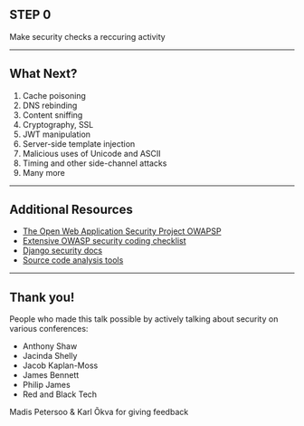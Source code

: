 <!-- sectionTitle: Last Step -->

## STEP 0

Make security checks a reccuring activity

<!-- note

STEP ZERO

As simple as that. Make security checks you regular activity.
You can start slow with a small checklist and scheduled 1h each month.
I believe that this is something that any client would happily agree to do.

I have a few more slides if you want to learn more about security.
-->

---

<!-- sectionTitle: What Next? -->

## What Next?

1. Cache poisoning
1. DNS rebinding
1. Content sniffing
1. Cryptography, SSL
1. JWT manipulation
1. Server-side template injection
1. Malicious uses of Unicode and ASCII
1. Timing and other side-channel attacks
1. Many more

<!-- note

First is some topics that were not captured by this talk.
OWASP to 10 is a good starting point, and dealing with most common issues
is important, but there is a lot more to the vulnerabilities and some of them are
listed here.
-->

---

<!-- sectionTitle: Additional Resources -->

## Additional Resources

- [The Open Web Application Security Project OWAPSP](https://owasp.org/www-project-top-ten/OWASP_Top_Ten_2017/)
- [Extensive OWASP security coding checklist](https://owasp.org/www-pdf-archive/OWASP_SCP_Quick_Reference_Guide_v1-1b.pdf)
- [Django security docs](https://docs.djangoproject.com/en/3.1/topics/security/)
- [Source code analysis tools](https://owasp.org/www-community/Source_Code_Analysis_Tools)

<!-- note
Some reading material -> OWASP documentation, Django security docs
-->

---

<!-- sectionTitle: Appreciation -->

## Thank you!

People who made this talk possible by actively talking about security
on various conferences:

- Anthony Shaw
- Jacinda Shelly
- Jacob Kaplan-Moss
- James Bennett
- Philip James
- Red and Black Tech

Madis Petersoo & Karl Õkva for giving feedback

<!-- note
Last but not least - thank you all for coming today and listening to this talk and here
is a list of people who inspired me to do the talk.

Additional thank you for Madis Petersoo and Karl Okva for giving me feedback
about the talk.
-->
